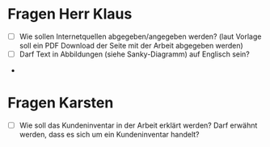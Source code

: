 # Fragen Herr Klaus
- [ ] Wie sollen Internetquellen abgegeben/angegeben werden? (laut Vorlage soll ein PDF Download der Seite mit der 
Arbeit abgegeben werden)
- [ ] Darf Text in Abbildungen (siehe Sanky-Diagramm) auf Englisch sein?
- 

# Fragen Karsten
- [ ] Wie soll das Kundeninventar in der Arbeit erklärt werden? Darf erwähnt werden, dass es sich um ein Kundeninventar 
handelt?